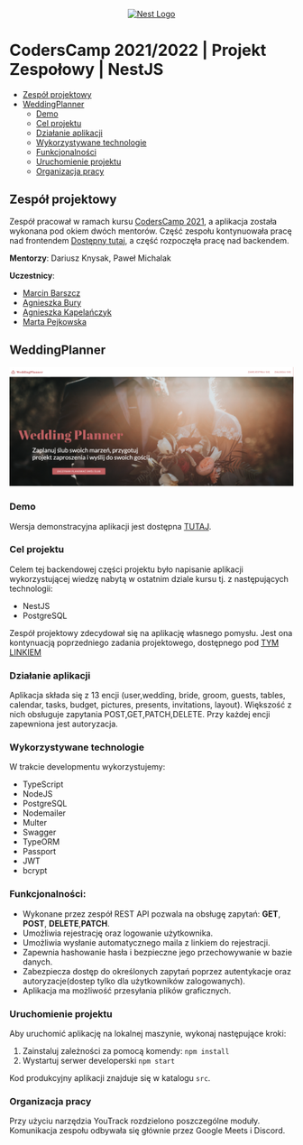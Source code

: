 <p align="center">
  <a href="http://nestjs.com/" target="blank"><img src="https://nestjs.com/img/logo-small.svg" width="200" alt="Nest Logo" /></a>
</p>

[circleci-image]: https://img.shields.io/circleci/build/github/nestjs/nest/master?token=abc123def456
[circleci-url]: https://circleci.com/gh/nestjs/nest

 

# CodersCamp 2021/2022 | Projekt Zespołowy | NestJS

- [Zespół projektowy](#zespół-projektowy)
- [WeddingPlanner](#WeddingPlanner)
  - [Demo](#demo)
  - [Cel projektu](#cel-projektu)
  - [Działanie aplikacji](#działanie-aplikacji)
  - [Wykorzystywane technologie](#wykorzystywane-technologie)
  - [Funkcjonalności](#funkcjonalności)
  - [Uruchomienie projektu](#uruchomienie-projektu)
  - [Organizacja pracy](#organizacja-pracy)

## Zespół projektowy

Zespół pracował w ramach kursu [CodersCamp 2021](https://coderscamp.pl/), a aplikacja została wykonana pod okiem dwóch mentorów. Część zespołu kontynuowała pracę nad frontendem [Dostępny tutaj](https://github.com/AgnieszkaKapelanczyk/CodersCamp2021-2022-WeddingPlannerApp), a część rozpoczęła pracę nad backendem. 

**Mentorzy**: Dariusz Knysak, Paweł Michalak

**Uczestnicy**:

- [Marcin Barszcz](https://github.com/marcinnnnb)
- [Agnieszka Bury](https://github.com/angbur)
- [Agnieszka Kapelańczyk](https://github.com/AgnieszkaKapelanczyk)
- [Marta Pejkowska](https://github.com/MartaPejkowska)

## WeddingPlanner

![This is an image](https://github.com/AgnieszkaKapelanczyk/CodersCamp2021-2022-WeddingPlannerApp/blob/main/src/assets/img/readMeImage.png)

### Demo

Wersja demonstracyjna aplikacji jest dostępna [TUTAJ](https://weddingapicoderscamp.herokuapp.com/api/).

### Cel projektu

Celem tej backendowej części projektu było napisanie aplikacji wykorzystującej wiedzę nabytą w ostatnim dziale kursu tj. z następujących technologii:
* NestJS
* PostgreSQL

Zespół projektowy zdecydował się na aplikację własnego pomysłu. Jest ona kontynuacją poprzedniego zadania projektowego, dostępnego pod [TYM LINKIEM](https://github.com/AgnieszkaKapelanczyk/CodersCamp2021-2022-WeddingPlannerApp) 


### Działanie aplikacji

Aplikacja składa się z 13 encji (user,wedding, bride, groom, guests, tables, calendar, tasks, budget, pictures, presents, invitations, layout). Większość z nich obsługuje zapytania POST,GET,PATCH,DELETE. Przy każdej encji zapewniona jest autoryzacja. 


### Wykorzystywane technologie

W trakcie developmentu wykorzystujemy:

   * TypeScript
   * NodeJS
   * PostgreSQL
   * Nodemailer
   * Multer
   * Swagger
   * TypeORM
   * Passport
   * JWT
   * bcrypt

### Funkcjonalności:

* Wykonane przez zespół REST API pozwala na obsługę zapytań: __GET__, __POST__, __DELETE__,__PATCH__.
* Umożliwia rejestrację oraz logowanie użytkownika.
* Umożliwia wysłanie automatycznego maila z linkiem do rejestracji.
* Zapewnia hashowanie hasła i bezpieczne jego przechowywanie w bazie danych.
* Zabezpiecza dostęp do określonych zapytań poprzez autentykacje oraz autoryzacje(dostep tylko dla użytkowników zalogowanych).
* Aplikacja ma możliwość przesyłania plików graficznych.


### Uruchomienie projektu

Aby uruchomić aplikację na lokalnej maszynie, wykonaj następujące kroki:

1. Zainstaluj zależności za pomocą komendy: `npm install`
2. Wystartuj serwer developerski `npm start`

Kod produkcyjny aplikacji znajduje się w katalogu `src`.

### Organizacja pracy

Przy użyciu narzędzia YouTrack rozdzielono poszczególne moduły. Komunikacja zespołu odbywała się głównie przez Google Meets i Discord.
